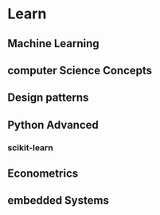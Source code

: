 # Learn
## Machine Learning
## computer Science Concepts
## Design patterns
## Python Advanced
### scikit-learn
### 
## Econometrics
## embedded Systems

